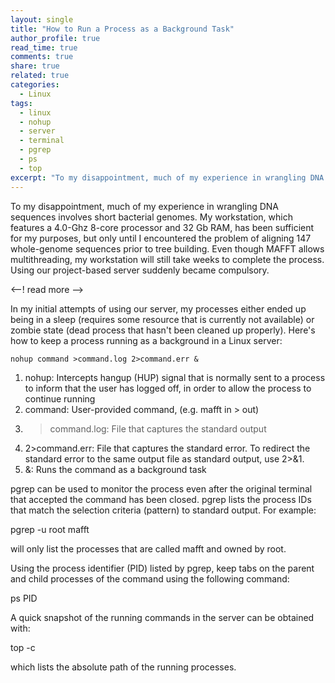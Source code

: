 ```yaml
---
layout: single
title: "How to Run a Process as a Background Task"
author_profile: true
read_time: true
comments: true
share: true
related: true
categories:
  - Linux
tags:
  - linux
  - nohup
  - server
  - terminal
  - pgrep
  - ps
  - top
excerpt: "To my disappointment, much of my experience in wrangling DNA sequences involves short bacterial genomes. My workstation, which features a 4.0-Ghz 8-core processor and 32 Gb RAM, has been sufficient for my purposes thus far, but only until I encountered the problem of aligning 147 whole-genome sequences prior to tree building. Even though MAFFT allows multithreading, my workstation would still take weeks to complete the process. Using our project-based server suddenly became necessary."
---
```


To my disappointment, much of my experience in wrangling DNA sequences involves short bacterial genomes. My workstation, which features a 4.0-Ghz 8-core processor and 32 Gb RAM, has been sufficient for my purposes, but only until I encountered the problem of aligning 147 whole-genome sequences prior to tree building. Even though MAFFT allows multithreading, my workstation will still take weeks to complete the process. Using our project-based server suddenly became compulsory.

<--! read more -->

In my initial attempts of using our server, my processes either ended up being in a sleep (requires some resource that is currently not available) or zombie state (dead process that hasn't been cleaned up properly). Here's how to keep a process running as a background in a Linux server:

```
nohup command >command.log 2>command.err &
```

1. nohup: Intercepts hangup (HUP) signal that is normally sent to a process to inform that the user has logged off, in order to allow the process to continue running
2. command: User-provided command, (e.g. mafft in > out)
3. >command.log: File that captures the standard output
4. 2>command.err: File that captures the standard error. To redirect the standard error to the same output file as standard output, use 2>&1.
5. &: Runs the command as a background task

pgrep can be used to monitor the process even after the original terminal that accepted the command has been closed. pgrep lists the process IDs that match the selection criteria (pattern) to standard output. For example:

pgrep -u root mafft

will only list the processes that are called mafft and owned by root.

Using the process identifier (PID) listed by pgrep, keep tabs on the parent and child processes of the command using the following command:

ps PID

A quick snapshot of the running commands in the server can be obtained with:

top -c

which lists the absolute path of the running processes.
